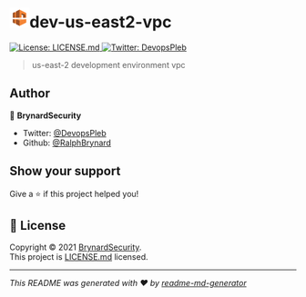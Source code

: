<h1 align="left"><img src="https://github.com/BrynardSecurity/dev-us-east2-vpc/blob/main/images/amazon-vpc.png" width="35" height="35" alt="amazon-vpc"/>dev-us-east2-vpc</h1>
<p>
  <a href="./LICENSE.md" target="_blank">
    <img alt="License: LICENSE.md" src="https://img.shields.io/badge/License-LICENSE.md-yellow.svg" />
  </a>
  <a href="https://twitter.com/DevopsPleb" target="_blank">
    <img alt="Twitter: DevopsPleb" src="https://img.shields.io/twitter/follow/DevopsPleb.svg?style=social" />
  </a>
</p>

> us-east-2 development environment vpc

## Author

👤 **BrynardSecurity**

* Twitter: [@DevopsPleb](https://twitter.com/DevopsPleb)
* Github: [@RalphBrynard](https://github.com/RalphBrynard)

## Show your support

Give a ⭐️ if this project helped you!

## 📝 License

Copyright © 2021 [BrynardSecurity](https://github.com/RalphBrynard).<br />
This project is [LICENSE.md](./LICENSE.md) licensed.

***
_This README was generated with ❤️ by [readme-md-generator](https://github.com/kefranabg/readme-md-generator)_